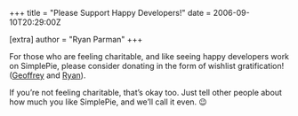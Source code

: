 +++
title = "Please Support Happy Developers!"
date = 2006-09-10T20:29:00Z

[extra]
author = "Ryan Parman"
+++

For those who are feeling charitable, and like seeing happy developers work on SimplePie, please consider donating in the form of wishlist gratification! ([Geoffrey](http://www.amazon.co.uk/gp/registry/wishlist/2ASV4RHBSM16H/) and [Ryan](http://www.amazon.com/gp/registry/wishlist/KAFYR57E8R81/ref=cm_wl_sortbar_v_page_1/102-2907233-6237735?ie=UTF8&filter=all&sort=priority&layout=standard&reveal=unpurchased)).

If you’re not feeling charitable, that’s okay too. Just tell other people about how much you like SimplePie, and we’ll call it even. 😉
